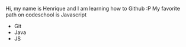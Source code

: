 Hi, my name is Henrique and I am learning how to Github :P
My favorite path on codeschool is Javascript

* Git
* Java
* JS
